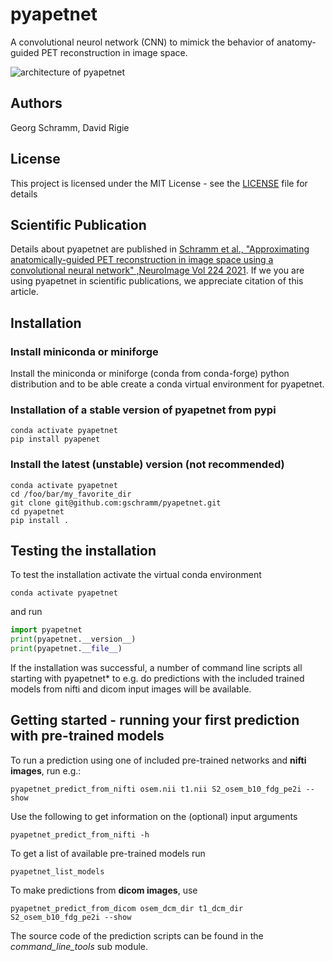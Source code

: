 # pyapetnet

A convolutional neurol network (CNN) to mimick the behavior of anatomy-guided PET reconstruction in image space.

![architecture of pyapetnet](./figures/fig_1_apetnet.png)

## Authors

Georg Schramm, David Rigie

## License 

This project is licensed under the MIT License - see the [LICENSE](LICENSE) file for details

## Scientific Publication

Details about pyapetnet are published in [Schramm et al., "Approximating anatomically-guided PET reconstruction in image space using a convolutional neural network" ,NeuroImage Vol 224 2021](https://doi.org/10.1016/j.neuroimage.2020.117399).
If we you are using pyapetnet in scientific publications, we appreciate citation of this article.

## Installation

### Install miniconda or miniforge

Install the miniconda or miniforge (conda from conda-forge) python distribution and to be able create a conda virtual environment for pyapetnet. 

### Installation of a stable version of pyapetnet from pypi

```
conda activate pyapetnet
pip install pyapenet
```

### Install the latest (unstable) version (not recommended)

```
conda activate pyapetnet
cd /foo/bar/my_favorite_dir
git clone git@github.com:gschramm/pyapetnet.git
cd pyapetnet
pip install .
```

## Testing the installation

To test the installation activate the virtual conda environment
```
conda activate pyapetnet
```
and run
```python
import pyapetnet
print(pyapetnet.__version__)
print(pyapetnet.__file__) 
```

If the installation was successful, a number of command line scripts all starting with pyapetnet* to e.g. do predictions with the included trained models from nifti and dicom input images will be available.

## Getting started - running your first prediction with pre-trained models

To run a prediction using one of included pre-trained networks and **nifti images**, run e.g.:
```
pyapetnet_predict_from_nifti osem.nii t1.nii S2_osem_b10_fdg_pe2i --show
```
Use the following to get information on the (optional) input arguments
```
pyapetnet_predict_from_nifti -h
```
To get a list of available pre-trained models run
```
pyapetnet_list_models
```

To make predictions from **dicom images**, use
```
pyapetnet_predict_from_dicom osem_dcm_dir t1_dcm_dir S2_osem_b10_fdg_pe2i --show
```
The source code of the prediction scripts can be found in the *command_line_tools* sub module.
